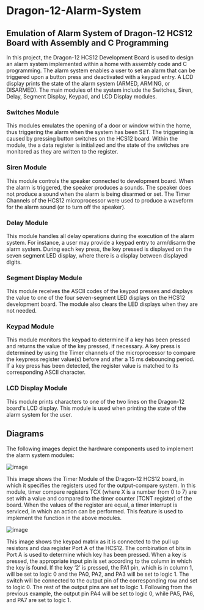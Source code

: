 # Dragon-12-Alarm-System
## Emulation of Alarm System of Dragon-12 HCS12 Board with Assembly and C Programming

In this project, the Dragon-12 HCS12 Development Board is used to design an alarm system implemented within a home with assembly code and C programming. The alarm system enables a 
user to set an alarm that can be triggered upon a button press and deactivated with a keypad entry. A LCD display prints the state of the alarm system (ARMED, ARMING, or DISARMED). 
The main modules of the system include the Switches, Siren, Delay, Segment Display, Keypad, and LCD Display modules. 

### Switches Module

This modules emulates the opening of a door or window within the home, thus triggering the alarm when the system has been SET. The triggering is caused by pressing button switches 
on the HCS12 board. Within the module, the a data register is initialized and the state of the switches are monitored as they are written to the register.

### Siren Module

This module controls the speaker connected to development board. When the alarm is triggered, the speaker produces a sounds. The speaker does not produce a sound when the alarm is 
being disarmed or set. The Timer Channels of the HCS12 microprocessor were used to produce a waveform for the alarm sound (or to turn off the speaker).

### Delay Module

This module handles all delay operations during the execution of the alarm system. For instance, a user may provide a keypad entry to arm/disarm the alarm system. During each key 
press, the key pressed is displayed on the seven segment LED display, where there is a display between displayed digits. 

### Segment Display Module

This module receives the ASCII codes of the keypad presses and displays the value to one of the four seven-segment LED displays on the HCS12 development board. The module also clears
the LED displays when they are not needed.

### Keypad Module

This module monitors the keypad to determine if a key has been pressed and returns the value of the key pressed, if necessary. A key press is determined by using the Timer channels 
of the microprocessor to compare the keypress register value(s) before and after a 15 ms debouncing period. If a key press has been detected, the register value is matched to its 
corresponding ASCII character. 

### LCD Display Module

This module prints characters to one of the two lines on the Dragon-12 board's LCD display. This module is used when printing the state of the alarm system for the user. 

## Diagrams

The following images depict the hardware components used to implement the alarm system modules:

![image](https://user-images.githubusercontent.com/43174428/142348657-34340c01-1d94-407c-8eee-e3b271cd80d0.png)

This image shows the Timer Module of the Dragon-12 HCS12 board, in which it specifies the registers used for the output-compare system. In this module, timer compare registers TCX (where X is a number from 0 to 7) are set with a value and compared to the timer counter (TCNT register) of the board. When the values of the register are equal, a timer interrupt is serviced, in which an action can be performed. This feature is used to implement the function in the above modules. 

![image](https://user-images.githubusercontent.com/43174428/142348697-0f029cbf-08ee-4fe3-9fc6-c8fc9de6d393.png)

This image shows the keypad matrix as it is connected to the pull up resistors and daa register Port A of the HCS12. The combination of bits in Port A is used to determine which key has been pressed. When a key is pressed, the appropriate input pin is set according to the column in which the key is found. If the key ‘2’ is pressed, the PA1 pin, which is in column 1, will be set to logic 0 and the PA0, PA2, and PA3 will be set to logic 1. The switch will be connected to the output pin of the corresponding row and set to logic 0. The rest of the output pins are set to logic 1. Following from the previous example, the output pin PA4 will be set to logic 0, while PA5, PA6, and PA7 are set to logic 1.
